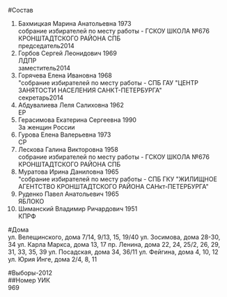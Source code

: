 #Состав  
1. Бахмицкая Марина Анатольевна 1973  
    собрание избирателей по месту работы - ГСКОУ ШКОЛА №676 КРОНШТАДТСКОГО РАЙОНА СПБ  
    председатель2014  
2. Горбов Сергей Леонидович 1969  
    ЛДПР  
    заместитель2014  
3. Горячева Елена Ивановна 1968  
    "собрание избирателей по месту работы - СПБ ГАУ "ЦЕНТР ЗАНЯТОСТИ НАСЕЛЕНИЯ САНКТ-ПЕТЕРБУРГА"  
    секретарь2014  
4. Абдувалиева Леля Салиховна 1962  
    ЕР  
5. Герасимова Екатерина Сергеевна 1990  
    За женщин России  
6. Гурова Елена Валерьевна 1973  
    СР  
7. Лескова Галина Викторовна 1958  
    собрание избирателей по месту работы - ГСКОУ ШКОЛА №676 КРОНШТАДТСКОГО РАЙОНА СПБ  
8. Муратова Ирина Даниловна 1965  
    "собрание избирателей по месту работы - СПБ ГКУ "ЖИЛИЩНОЕ АГЕНТСТВО КРОНШТАДТСКОГО РАЙОНА САНкт-ПЕТЕРБУРГА"  
9. Руденко Павел Анатольевич 1965  
    ЯБЛОКО  
10. Шиманский Владимир Ричардович 1951  
    КПРФ  
  
#Дома  
ул. Велещинского, дома 7/14, 9/13, 15, 19/40 ул. Зосимова, дома 28-30, 34 ул. Карла Маркса, дома 13, 17 пр. Ленина, дома 22, 24, 25/2, 26, 29, 31, 33, 35, 39 ул. Посадская, дома 34, 36/11 ул. Фейгина, дома 4, 10, 12 ул. Юрия Инге, дома 2/4, 8, 11  
  
#Выборы-2012  
##Номер УИК  
969  

